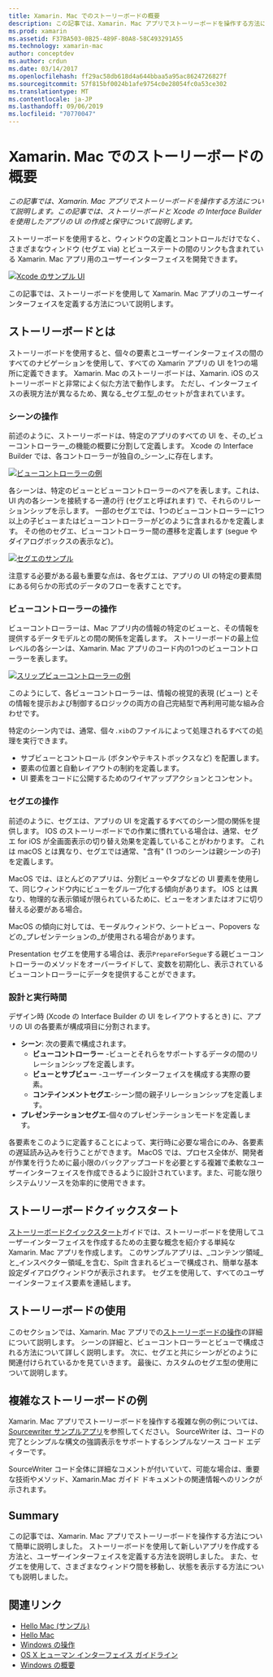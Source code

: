 ```yaml
---
title: Xamarin. Mac でのストーリーボードの概要
description: この記事では、Xamarin. Mac アプリでストーリーボードを操作する方法について説明します。 ストーリーボードと Xcode の Interface Builder を使用したアプリの UI の作成と維持管理に関する内容が含まれています。
ms.prod: xamarin
ms.assetid: F37BA503-0B25-489F-80A8-58C493291A55
ms.technology: xamarin-mac
author: conceptdev
ms.author: crdun
ms.date: 03/14/2017
ms.openlocfilehash: ff29ac58db618d4a644bbaa5a95ac8624726827f
ms.sourcegitcommit: 57f815bf0024b1afe9754c0e28054fc0a53ce302
ms.translationtype: MT
ms.contentlocale: ja-JP
ms.lasthandoff: 09/06/2019
ms.locfileid: "70770047"
---
```

# <a name="introduction-to-storyboards-in-xamarinmac"></a>Xamarin. Mac でのストーリーボードの概要

_この記事では、Xamarin. Mac アプリでストーリーボードを操作する方法について説明します。この記事では、ストーリーボードと Xcode の Interface Builder を使用したアプリの UI の作成と保守について説明します。_

ストーリーボードを使用すると、ウィンドウの定義とコントロールだけでなく、さまざまなウィンドウ (セグエ via) とビューステートの間のリンクも含まれている Xamarin. Mac アプリ用のユーザーインターフェイスを開発できます。

[![](images/intro01.png "Xcode のサンプル UI")](images/intro01.png#lightbox)

この記事では、ストーリーボードを使用して Xamarin. Mac アプリのユーザーインターフェイスを定義する方法について説明します。

<a name="What-are-Storyboards" />

## <a name="what-are-storyboards"></a>ストーリーボードとは

ストーリーボードを使用すると、個々の要素とユーザーインターフェイスの間のすべてのナビゲーションを使用して、すべての Xamarin アプリの UI を1つの場所に定義できます。 Xamarin. Mac のストーリーボードは、Xamarin. iOS のストーリーボードと非常によく似た方法で動作します。 ただし、インターフェイスの表現方法が異なるため、異なる_セグエ型_のセットが含まれています。

<a name="Working-with-Scenes" />

### <a name="working-with-scenes"></a>シーンの操作

前述のように、ストーリーボードは、特定のアプリのすべての UI を、その_ビューコントローラー_の機能の概要に分割して定義します。 Xcode の Interface Builder では、各コントローラーが独自の_シーン_に存在します。

[![](images/intro02.png "ビューコントローラーの例")](images/intro02.png#lightbox)

各シーンは、特定のビューとビューコントローラーのペアを表します。これは、UI 内の各シーンを接続する一連の行 (セグエと呼ばれます) で、それらのリレーションシップを示します。 一部のセグエでは、1つのビューコントローラーに1つ以上の子ビューまたはビューコントローラーがどのように含まれるかを定義します。 その他のセグエ、ビューコントローラー間の遷移を定義します (segue やダイアログボックスの表示など)。 

[![](images/intro03.png "セグエのサンプル")](images/intro03.png#lightbox)

注意する必要がある最も重要な点は、各セグエは、アプリの UI の特定の要素間にある何らかの形式のデータのフローを表すことです。

<a name="Working-with-View-Controllers" />

### <a name="working-with-view-controllers"></a>ビューコントローラーの操作

ビューコントローラーは、Mac アプリ内の情報の特定のビューと、その情報を提供するデータモデルとの間の関係を定義します。 ストーリーボードの最上位レベルの各シーンは、Xamarin. Mac アプリのコード内の1つのビューコントローラーを表します。

[![](images/intro04.png "スリップビューコントローラーの例")](images/intro04.png#lightbox)

このようにして、各ビューコントローラーは、情報の視覚的表現 (ビュー) とその情報を提示および制御するロジックの両方の自己完結型で再利用可能な組み合わせです。

特定のシーン内では、通常、個々`.xib`のファイルによって処理されるすべての処理を実行できます。 

- サブビューとコントロール (ボタンやテキストボックスなど) を配置します。
- 要素の位置と自動レイアウトの制約を定義します。
- UI 要素をコードに公開するためのワイヤアップアクションとコンセント。

<a name="Working-with-Segues" />

### <a name="working-with-segues"></a>セグエの操作

前述のように、セグエは、アプリの UI を定義するすべてのシーン間の関係を提供します。 IOS のストーリーボードでの作業に慣れている場合は、通常、セグエ for iOS が全画面表示の切り替え効果を定義していることがわかります。 これは macOS とは異なり、セグエでは通常、"含有" (1 つのシーンは親シーンの子) を定義します。

MacOS では、ほとんどのアプリは、分割ビューやタブなどの UI 要素を使用して、同じウィンドウ内にビューをグループ化する傾向があります。 IOS とは異なり、物理的な表示領域が限られているために、ビューをオンまたはオフに切り替える必要がある場合。

MacOS の傾向に対しては、モーダルウィンドウ、シートビュー、Popovers などの_プレゼンテーションの_が使用される場合があります。

Presentation セグエを使用する場合は、表示`PrepareForSegue`する親ビューコントローラーのメソッドをオーバーライドして、変数を初期化し、表示されているビューコントローラーにデータを提供することができます。

<a name="Design-and-Run-Times" />

### <a name="design-and-run-times"></a>設計と実行時間

デザイン時 (Xcode の Interface Builder の UI をレイアウトするとき) に、アプリの UI の各要素が構成項目に分割されます。

- **シーン**: 次の要素で構成されます。
  - **ビューコントローラー** -ビューとそれらをサポートするデータの間のリレーションシップを定義します。
  - **ビューとサブビュー** -ユーザーインターフェイスを構成する実際の要素。
  - **コンテインメントセグエ**-シーン間の親子リレーションシップを定義します。
- **プレゼンテーションセグエ**-個々のプレゼンテーションモードを定義します。 

各要素をこのように定義することによって、実行時に必要な場合にのみ、各要素の遅延読み込みを行うことができます。 MacOS では、プロセス全体が、開発者が作業を行うために最小限のバックアップコードを必要とする複雑で柔軟なユーザーインターフェイスを作成できるように設計されています。また、可能な限りシステムリソースを効率的に使用できます。

<a name="Storyboard-Quick-Start" />

## <a name="storyboard-quick-start"></a>ストーリーボードクイックスタート

[ストーリーボードクイックスタート](~/mac/platform/storyboards/quickstart.md)ガイドでは、ストーリーボードを使用してユーザーインターフェイスを作成するための主要な概念を紹介する単純な Xamarin. Mac アプリを作成します。 このサンプルアプリは、_コンテンツ領域_と_インスペクター領域_を含む、Spilt 含まれるビューで構成され、簡単な基本設定ダイアログウィンドウが表示されます。 セグエを使用して、すべてのユーザーインターフェイス要素を連結します。

<a name="Working-with-Storyboards" />

## <a name="working-with-storyboards"></a>ストーリーボードの使用

このセクションでは、Xamarin. Mac アプリでの[ストーリーボードの操作](~/mac/platform/storyboards/indepth.md)の詳細について説明します。 シーンの詳細と、ビューコントローラーとビューで構成される方法について詳しく説明します。 次に、セグエと共にシーンがどのように関連付けられているかを見ていきます。 最後に、カスタムのセグエ型の使用について説明します。 

<a name="Complex-Storyboard-Example" />

## <a name="complex-storyboard-example"></a>複雑なストーリーボードの例

Xamarin. Mac アプリでストーリーボードを操作する複雑な例の例については、 [Sourcewriter サンプルアプリ](https://docs.microsoft.com/samples/xamarin/mac-samples/sourcewriter)を参照してください。 SourceWriter は、コードの完了とシンプルな構文の強調表示をサポートするシンプルなソース コード エディターです。

SourceWriter コード全体に詳細なコメントが付いていて、可能な場合は、重要な技術やメソッド、Xamarin.Mac ガイド ドキュメントの関連情報へのリンクが示されます。

<a name="Summary" />

## <a name="summary"></a>Summary

この記事では、Xamarin. Mac アプリでストーリーボードを操作する方法について簡単に説明しました。 ストーリーボードを使用して新しいアプリを作成する方法と、ユーザーインターフェイスを定義する方法を説明しました。 また、セグエを使用して、さまざまなウィンドウ間を移動し、状態を表示する方法についても説明しました。

## <a name="related-links"></a>関連リンク

- [Hello Mac (サンプル)](https://docs.microsoft.com/samples/xamarin/mac-samples/hello-mac)
- [Hello Mac](~/mac/get-started/hello-mac.md)
- [Windows の操作](~/mac/user-interface/window.md)
- [OS X ヒューマン インターフェイス ガイドライン](https://developer.apple.com/library/mac/documentation/UserExperience/Conceptual/OSXHIGuidelines/)
- [Windows の概要](https://developer.apple.com/library/mac/documentation/Cocoa/Conceptual/WinPanel/Introduction.html#//apple_ref/doc/uid/10000031-SW1)
